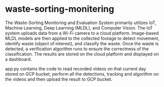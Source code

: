 # waste-sorting-monitering

The Waste-Sorting Monitoring and Evaluation System primarily utilizes IoT, Machine Learning, Deep Learning (MLDL), and Computer Vision. 
The IoT system uploads data from a Wi-Fi camera to a cloud platform. Image-based MLDL models are then applied to the collected footage 
to detect movement, identify waste (object of interest), and classify the waste. 
Once the waste is detected, a verification algorithm runs to ensure the correctness of the classification. 
The results are stored on the cloud platform and displayed on a dashboard.

app.py contains the code to read recorded videos on that current day stored on GCP bucket, perform all the detections, tracking and algorithm on the videos and then upload the result to GCP bucket.

